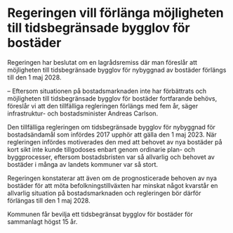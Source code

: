 # Regeringen vill förlänga möjligheten till tidsbegränsade bygglov för bostäder

Regeringen har beslutat om en lagrådsremiss där man föreslår att möjligheten till tidsbegränsade bygglov för nybyggnad av bostäder förlängs till den 1 maj 2028.

– Eftersom situationen på bostadsmarknaden inte har förbättrats och möjligheten till tidsbegränsade bygglov för bostäder fortfarande behövs, föreslår vi att den tillfälliga regleringen förlängs med fem år, säger infrastruktur- och bostadsminister Andreas Carlson.

Den tillfälliga regleringen om tidsbegränsade bygglov för nybyggnad för bostadsändamål som infördes 2017 upphör att gälla den 1 maj 2023. När regleringen infördes motiverades den med att behovet av nya bostäder på kort sikt inte kunde tillgodoses enbart genom ordinarie plan- och byggprocesser, eftersom bostadsbristen var så allvarlig och behovet av bostäder i många av landets kommuner var så stort.

Regeringen konstaterar att även om de prognosticerade behoven av nya bostäder för att möta befolkningstillväxten har minskat något kvarstår en allvarlig situation på bostadsmarknaden och regleringen bör därför förlängas till den 1 maj 2028.

Kommunen får bevilja ett tidsbegränsat bygglov för bostäder för sammanlagt högst 15 år.
